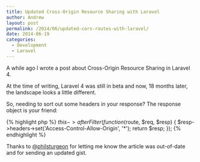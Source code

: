 ```yaml
---
title: Updated Cross-Origin Resource Sharing with Laravel
author: Andrew
layout: post
permalink: /2014/06/updated-cors-routes-with-laravel/
date: 2014-06-19
categories:
  - Development
  - Laravel
---
```


A while ago I wrote a post about Cross-Origin Resource Sharing in Laravel 4.

At the time of writing, Laravel 4 was still in beta and now, 18 months later, the landscape looks a little different.

So, needing to sort out some headers in your response? The response object is your friend:

{% highlight php %}
$this->afterFilter(function ($route, $req, $resp) {
    $resp->headers->set('Access-Control-Allow-Origin', '*');
    return $resp;
});
{% endhighlight %}

Thanks to [@philsturgeon](https://twitter.com/philsturgeon) for letting me know the article was out-of-date and for sending an updated gist.
